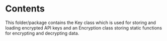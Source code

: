 # Contents

This folder/package contains the Key class which is used for storing and
loading encrypted API keys and an Encryption class storing static functions for
encrypting and decrypting data.